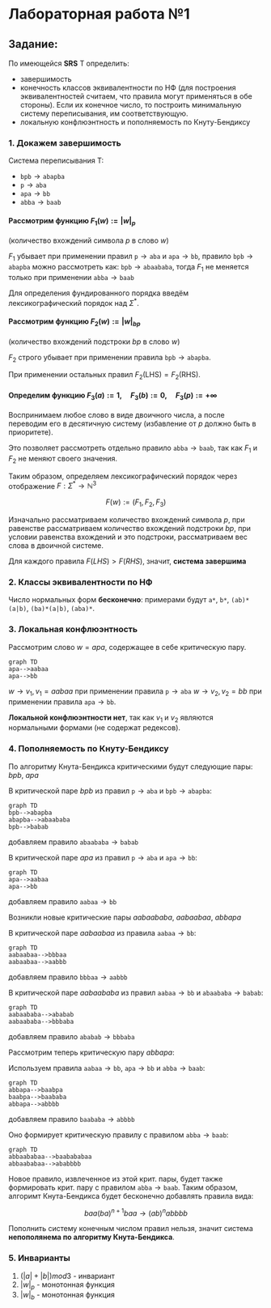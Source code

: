 # Лабораторная работа №1
## Задание:  
По имеющейся **SRS** T определить: 
- завершимость
- конечность классов эквивалентности по НФ (для построения эквивалентностей считаем, что правила могут применяться в обе стороны). Если их конечное число, то построить минимальную систему переписывания, им соответствующую.
- локальную конфлюэнтность и пополняемость по Кнуту-Бендиксу  

### 1. Докажем завершимость
Система переписывания T:
* $\texttt{bpb} \to \texttt{abapba}$
* $\texttt{p} \to \texttt{aba}$
* $\texttt{apa} \to \texttt{bb}$
* $\texttt{abba} \to \texttt{baab}$

#### Рассмотрим функцию $F_1(w) := |w|_{p}$
(количество вхождений символа $p$ в слово $w$)

$F_1$ убывает при применении правил $\texttt{p} \to \texttt{aba}$ и $\texttt{apa} \to \texttt{bb}$, правило $\texttt{bpb} \to \texttt{abapba}$ можно рассмотреть как:
$\texttt{bpb} \to \texttt{abaababa}$, тогда $F_1$ не меняется только при применении $\texttt{abba} \to \texttt{baab}$  

Для определения фундированного порядка введём лексикографический порядок над $\Sigma^*$. 

#### Рассмотрим функцию $F_2(w) := |w|_{bp}$
(количество вхождений подстроки $bp$ в слово $w$)

$F_2$ строго убывает при применении правила $\texttt{bpb} \to \texttt{abapba}$.

При применении остальных правил $F_2(\text{LHS}) = F_2(\text{RHS})$.

#### Определим функцию $F_3(a) := 1, \quad F_3(b) := 0, \quad F_3(p) := +\infty$

Воспринимаем любое слово в виде двоичного числа, а после переводим его в десятичную систему (избавление от $p$ должно быть в приоритете).

Это позволяет рассмотреть отдельно правило $\texttt{abba} \to \texttt{baab}$, так как $F_1$ и $F_2$ не меняют своего значения. 

Таким образом, определяем лексикографический порядок через отображение $F: \Sigma^* \to \mathbb{N}^3$ 

$$
F(w) := (F_1, F_2, F_3)
$$

Изначально рассматриваем количество вхождений символа $p$, при равенстве рассматриваем количество вхождений подстроки $bp$, при условии равенства вхождений и это подстроки, рассматриваем вес слова в двоичной системе. 

Для каждого правила $F(LHS) > F(RHS)$, значит, **система завершима**

### 2. Классы эквивалентности по НФ

Число нормальных форм **бесконечно**: примерами будут `a*`, `b*`, `(ab)*(a|b)`, `(ba)*(a|b)`, `(aba)*`.

### 3. Локальная конфлюэнтность

Рассмотрим слово $w = apa$, содержащее в себе критическую пару.

```mermaid
graph TD
apa-->aabaa
apa-->bb
```
$w \to v_1, v_1 = aabaa$ при применении правила $\texttt{p} \to \texttt{aba}$
$w \to v_2, v_2 = bb$ при применении правила $\texttt{apa} \to \texttt{bb}$. 

**Локальной конфлюэнтности нет**, так как $v_1$ и $v_2$ являются нормальными формами (не содержат редексов).

### 4. Пополняемость по Кнуту-Бендиксу
По алгоритму Кнута-Бендикса критическими будут следующие пары: $bpb$, $apa$

В критической паре $bpb$ из правил $\texttt{p} \to \texttt{aba}$ и $\texttt{bpb} \to \texttt{abapba}$:
```mermaid
graph TD
bpb-->abapba
abapba-->abaababa
bpb-->babab
```
добавляем правило $\texttt{abaababa} \to \texttt{babab}$

В критической паре $apa$ из правил $\texttt{p} \to \texttt{aba}$ и $\texttt{apa} \to \texttt{bb}$:
```mermaid
graph TD
apa-->aabaa
apa-->bb
```
добавляем правило $\texttt{aabaa} \to \texttt{bb}$

Возникли новые критические пары $aabaababa$, $aabaabaa$, $abbapa$

В критической паре $aabaabaa$ из правила $\texttt{aabaa} \to \texttt{bb}$:
```mermaid
graph TD
aabaabaa-->bbbaa
aabaabaa-->aabbb
```
добавляем правило $\texttt{bbbaa} \to \texttt{aabbb}$

В критической паре $aabaababa$ из правил $\texttt{aabaa} \to \texttt{bb}$ и $\texttt{abaababa} \to \texttt{babab}$:
```mermaid
graph TD
aabaababa-->ababab
aabaababa-->bbbaba
```
добавляем правило $\texttt{ababab} \to \texttt{bbbaba}$

Рассмотрим теперь критическую пару $abbapa$:

Используем правила $\texttt{aabaa} \to \texttt{bb}$, $\texttt{apa} \to \texttt{bb}$ и $\texttt{abba} \to \texttt{baab}$:

```mermaid
graph TD
abbapa-->baabpa
baabpa-->baababa
abbapa-->abbbb
```
добавляем правило $\texttt{baababa} \to \texttt{abbbb}$

Оно формирует критическую правилу с правилом $\texttt{abba} \to \texttt{baab}$:

```mermaid
graph TD
abbaababaa-->baabababaa
abbaababaa-->ababbbb
```
Новое правило, извлеченное из этой крит. пары, будет также формировать крит. пару с правилом $\texttt{abba} \to \texttt{baab}$. Таким образом, алгоримт Кнута-Бендикса будет бесконечно добавлять правила вида:

$$
baa(ba)^{n+1}baa \to (ab)^nabbbb
$$

Пополнить систему конечным числом правил нельзя, значит система **непополянема по алгоритму Кнута-Бендикса**. 

### 5. Инварианты
1. $(|a| + |b|) mod 3$ - инвариант
2. $|w|_{p}$ - монотонная функция
3. $|w|_{b}$ - монотонная функция 